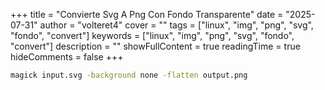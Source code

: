 +++
title = "Convierte Svg A Png Con Fondo Transparente"
date = "2025-07-31"
author = "volteret4"
cover = ""
tags = ["linux", "img", "png", "svg", "fondo", "convert"]
keywords = ["linux", "img", "png", "svg", "fondo", "convert"]
description = ""
showFullContent = true
readingTime = true
hideComments = false
+++


```sh
magick input.svg -background none -flatten output.png
```
